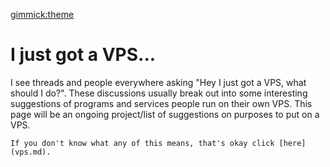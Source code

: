 [gimmick:theme](amelia)
# I just got a VPS... #
I see threads and people everywhere asking "Hey I just got a VPS, what should I
do?".  These discussions usually break out into some interesting suggestions of
    programs and services people run on their own VPS.  This page will be an
    ongoing project/list of suggestions on purposes to put on a VPS.
    
    If you don't know what any of this means, that's okay click [here](vps.md).
